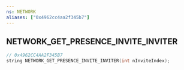 ```yaml
---
ns: NETWORK
aliases: ["0x4962cc4aa2f345b7"]
---
```

## NETWORK_GET_PRESENCE_INVITE_INVITER

```c
// 0x4962CC4AA2F345B7
string NETWORK_GET_PRESENCE_INVITE_INVITER(int nInviteIndex);
```
